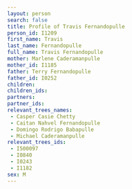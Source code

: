 ```yaml
---
layout: person
search: false
title: Profile of Travis Fernandopulle
person_id: I1209
first_name: Travis
last_name: Fernandopulle
full_name: Travis Fernandopulle
mother: Marlene Caderamanpulle
mother_id: I1185
father: Terry Fernandopulle
father_id: I0252
children:
children_ids:
partners:
partner_ids:
relevant_trees_names:
 - Casper Casie Chetty
 - Caitan Nahvel Fernandopulle
 - Domingo Rodrigo Babapulle
 - Michael Caderamanpulle
relevant_trees_ids:
 - I500097
 - I0840
 - I0243
 - I1182
sex: M
---
```


